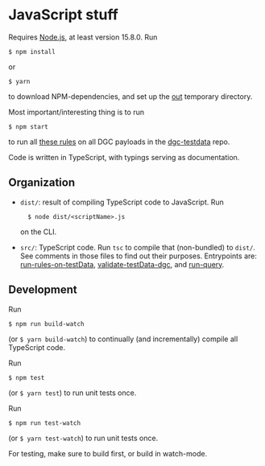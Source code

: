 # JavaScript stuff

Requires [Node.js](https://nodejs.org/), at least version 15.8.0.
Run

    $ npm install

or

    $ yarn

to download NPM-dependencies, and set up the [out](./out/) temporary directory.

Most important/interesting thing is to run

    $ npm start

to run all [these rules](../rules/EU-Level-validation-rules.json) on all DGC payloads in the [dgc-testdata](https://github.com/eu-digital-green-certificates/dgc-testdata) repo.

Code is written in TypeScript, with typings serving as documentation.


## Organization

* `dist/`: result of compiling TypeScript code to JavaScript.
    Run

        $ node dist/<scriptName>.js

    on the CLI.

* `src/`: TypeScript code.
    Run `tsc` to compile that (non-bundled) to `dist/`.
    See comments in those files to find out their purposes.
    Entrypoints are: [run-rules-on-testData](./src/testData/run-rules-on-testData.ts), [validate-testData-dgc](./src/testData/validate-testData-dgc.ts), and [run-query](./src/testData/run-query.ts).


## Development

Run

    $ npm run build-watch

(or `$ yarn build-watch`) to continually (and incrementally) compile all TypeScript code.

Run

    $ npm test

(or `$ yarn test`) to run unit tests once.

Run

    $ npm run test-watch

(or `$ yarn test-watch`) to run unit tests once.

For testing, make sure to build first, or build in watch-mode.

